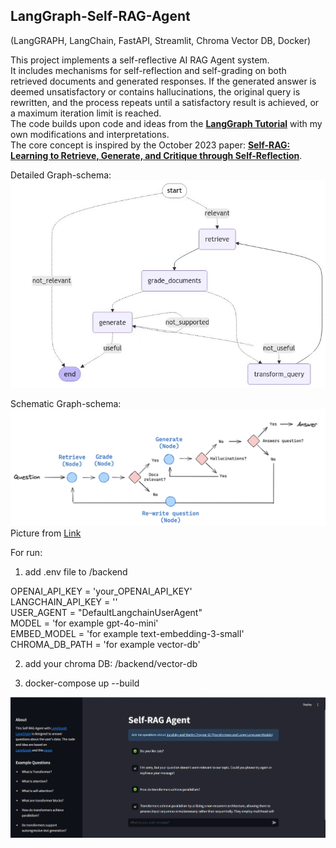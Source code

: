 ## LangGraph-Self-RAG-Agent    
(LangGRAPH, LangChain, FastAPI, Streamlit, Chroma Vector DB, Docker)

This project implements a self-reflective AI RAG Agent system.   
It includes mechanisms for self-reflection and self-grading on both retrieved documents and generated responses. If the generated answer is deemed unsatisfactory or contains hallucinations, the original query is rewritten, and the process repeats until a satisfactory result is achieved, or a maximum iteration limit is reached.  
The code builds upon code and ideas from the **[LangGraph Tutorial](https://langchain-ai.github.io/langgraph/tutorials/rag/langgraph_self_rag/)** with my own modifications and interpretations.    
The core concept is inspired by the October 2023 paper: **[Self-RAG: Learning to Retrieve, Generate, and Critique through Self-Reflection](https://arxiv.org/abs/2310.11511)**.

Detailed Graph-schema:
![Graph-schema](Img/graph-schema.jpeg)

Schematic Graph-schema:
![finite_state_machine](Img/finite_state_machine.png)  
Picture from [Link](https://langchain-ai.github.io/langgraph/tutorials/rag/langgraph_self_rag/)  

For run:

1. add .env file to /backend  

OPENAI_API_KEY = 'your_OPENAI_API_KEY'  
LANGCHAIN_API_KEY = ''  
USER_AGENT = "DefaultLangchainUserAgent"  
MODEL = 'for example gpt-4o-mini'  
EMBED_MODEL = 'for example text-embedding-3-small'  
CHROMA_DB_PATH = 'for example vector-db'  

2. add your chroma DB: /backend/vector-db  


3. docker-compose up --build

![screenshot](Img/screenshot.png)